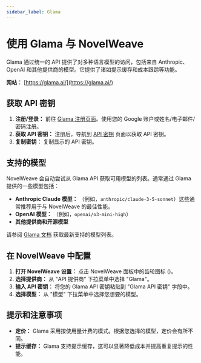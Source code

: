 ```yaml
---
sidebar_label: Glama
---
```


# 使用 Glama 与 NovelWeave

Glama 通过统一的 API 提供了对多种语言模型的访问，包括来自 Anthropic、OpenAI 和其他提供商的模型。它提供了诸如提示缓存和成本跟踪等功能。

**网站：** [https://glama.ai/](https://glama.ai/)

## 获取 API 密钥

1. **注册/登录：** 前往 [Glama 注册页面](https://glama.ai/sign-up)。使用您的 Google 账户或姓名/电子邮件/密码注册。
2. **获取 API 密钥：** 注册后，导航到 [API 密钥](https://glama.ai/settings/gateway/api-keys) 页面以获取 API 密钥。
3. **复制密钥：** 复制显示的 API 密钥。

## 支持的模型

NovelWeave 会自动尝试从 Glama API 获取可用模型的列表。通常通过 Glama 提供的一些模型包括：

- **Anthropic Claude 模型：** （例如，`anthropic/claude-3-5-sonnet`）这些通常推荐用于与 NovelWeave 的最佳性能。
- **OpenAI 模型：** （例如，`openai/o3-mini-high`）
- **其他提供商和开源模型**

请参阅 [Glama 文档](https://glama.ai/models) 获取最新支持的模型列表。

## 在 NovelWeave 中配置

1. **打开 NovelWeave 设置：** 点击 NovelWeave 面板中的齿轮图标 (<Codicon name="gear" />)。
2. **选择提供商：** 从 "API 提供商" 下拉菜单中选择 "Glama"。
3. **输入 API 密钥：** 将您的 Glama API 密钥粘贴到 "Glama API 密钥" 字段中。
4. **选择模型：** 从 "模型" 下拉菜单中选择您想要的模型。

## 提示和注意事项

- **定价：** Glama 采用按使用量计费的模式。根据您选择的模型，定价会有所不同。
- **提示缓存：** Glama 支持提示缓存，这可以显著降低成本并提高重复提示的性能。
